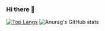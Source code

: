 ### Hi there 👋


[![Top Langs](https://github-readme-stats.vercel.app/api/top-langs/?username=andersonflima&show_icons=true&theme=tokyonight)](https://github.com/anuraghazra/github-readme-stats)
![Anurag's GitHub stats](https://github-readme-stats.vercel.app/api?username=andersonflima&show_icons=true&theme=tokyonight)
